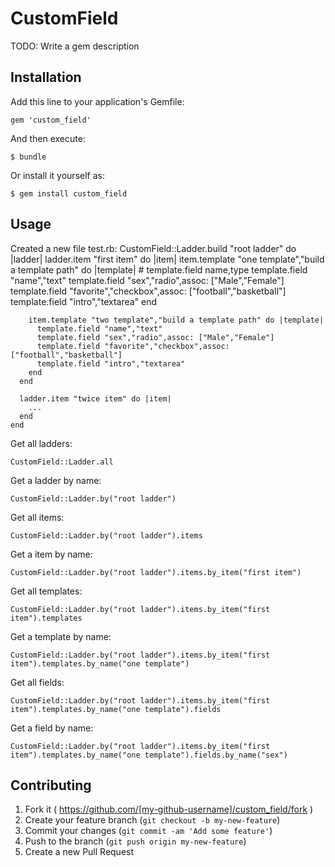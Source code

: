 # CustomField

TODO: Write a gem description

## Installation

Add this line to your application's Gemfile:

    gem 'custom_field'

And then execute:

    $ bundle

Or install it yourself as:

    $ gem install custom_field

## Usage
Created a new file test.rb:
    CustomField::Ladder.build "root ladder" do |ladder|
      ladder.item "first item" do |item|
        item.template "one template","build a template path" do |template|
          # template.field name,type
          template.field "name","text"
          template.field "sex","radio",assoc: ["Male","Female"]
          template.field "favorite","checkbox",assoc: ["football","basketball"]
          template.field "intro","textarea"
        end

        item.template "two template","build a template path" do |template|
          template.field "name","text"
          template.field "sex","radio",assoc: ["Male","Female"]
          template.field "favorite","checkbox",assoc: ["football","basketball"]
          template.field "intro","textarea"
        end
      end

      ladder.item "twice item" do |item|
        ...
      end
    end

Get all ladders:

    CustomField::Ladder.all

Get a ladder by name:

    CustomField::Ladder.by("root ladder")

Get all items:

    CustomField::Ladder.by("root ladder").items

Get a item by name:

    CustomField::Ladder.by("root ladder").items.by_item("first item")

Get all templates:

    CustomField::Ladder.by("root ladder").items.by_item("first item").templates

Get a template by name:

    CustomField::Ladder.by("root ladder").items.by_item("first item").templates.by_name("one template")

Get all fields:


    CustomField::Ladder.by("root ladder").items.by_item("first item").templates.by_name("one template").fields
    
Get a field by name:

    CustomField::Ladder.by("root ladder").items.by_item("first item").templates.by_name("one template").fields.by_name("sex")

## Contributing

1. Fork it ( https://github.com/[my-github-username]/custom_field/fork )
2. Create your feature branch (`git checkout -b my-new-feature`)
3. Commit your changes (`git commit -am 'Add some feature'`)
4. Push to the branch (`git push origin my-new-feature`)
5. Create a new Pull Request
